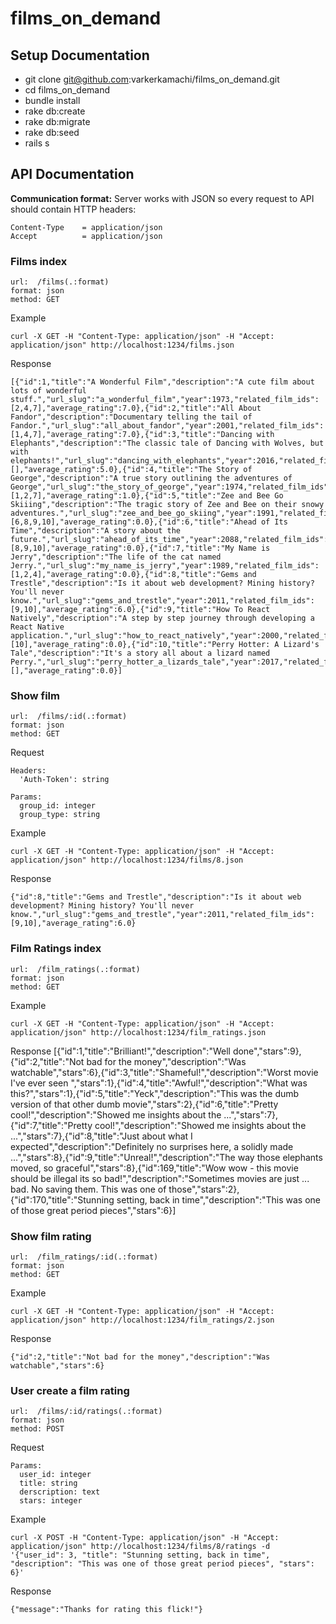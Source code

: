 # films_on_demand

## Setup Documentation

  - git clone git@github.com:varkerkamachi/films_on_demand.git
  - cd films_on_demand
  - bundle install
  - rake db:create
  - rake db:migrate
  - rake db:seed
  - rails s

## API Documentation
**Communication format:** Server works with JSON so every request to API should contain HTTP headers:

```
Content-Type    = application/json
Accept          = application/json
```


### Films index

    url:  /films(.:format)
    format: json
    method: GET

  Example

    curl -X GET -H "Content-Type: application/json" -H "Accept: application/json" http://localhost:1234/films.json

  Response

    [{"id":1,"title":"A Wonderful Film","description":"A cute film about lots of wonderful stuff.","url_slug":"a_wonderful_film","year":1973,"related_film_ids":[2,4,7],"average_rating":7.0},{"id":2,"title":"All About Fandor","description":"Documentary telling the tail of Fandor.","url_slug":"all_about_fandor","year":2001,"related_film_ids":[1,4,7],"average_rating":7.0},{"id":3,"title":"Dancing with Elephants","description":"The classic tale of Dancing with Wolves, but with elephants!","url_slug":"dancing_with_elephants","year":2016,"related_film_ids":[],"average_rating":5.0},{"id":4,"title":"The Story of George","description":"A true story outlining the adventures of George","url_slug":"the_story_of_george","year":1974,"related_film_ids":[1,2,7],"average_rating":1.0},{"id":5,"title":"Zee and Bee Go Skiiing","description":"The tragic story of Zee and Bee on their snowy adventures.","url_slug":"zee_and_bee_go_skiing","year":1991,"related_film_ids":[6,8,9,10],"average_rating":0.0},{"id":6,"title":"Ahead of Its Time","description":"A story about the future.","url_slug":"ahead_of_its_time","year":2088,"related_film_ids":[8,9,10],"average_rating":0.0},{"id":7,"title":"My Name is Jerry","description":"The life of the cat named Jerry.","url_slug":"my_name_is_jerry","year":1989,"related_film_ids":[1,2,4],"average_rating":0.0},{"id":8,"title":"Gems and Trestle","description":"Is it about web development? Mining history? You'll never know.","url_slug":"gems_and_trestle","year":2011,"related_film_ids":[9,10],"average_rating":6.0},{"id":9,"title":"How To React Natively","description":"A step by step journey through developing a React Native application.","url_slug":"how_to_react_natively","year":2000,"related_film_ids":[10],"average_rating":0.0},{"id":10,"title":"Perry Hotter: A Lizard's Tale","description":"It's a story all about a lizard named Perry.","url_slug":"perry_hotter_a_lizards_tale","year":2017,"related_film_ids":[],"average_rating":0.0}]
    
### Show film

    url:  /films/:id(.:format)
    format: json
    method: GET

  Request
  
    Headers:
      'Auth-Token': string
    
    Params:
      group_id: integer
      group_type: string

  Example

    curl -X GET -H "Content-Type: application/json" -H "Accept: application/json" http://localhost:1234/films/8.json

  Response

    {"id":8,"title":"Gems and Trestle","description":"Is it about web development? Mining history? You'll never know.","url_slug":"gems_and_trestle","year":2011,"related_film_ids":[9,10],"average_rating":6.0}
    


### Film Ratings index

    url:  /film_ratings(.:format)
    format: json
    method: GET

  Example

    curl -X GET -H "Content-Type: application/json" -H "Accept: application/json" http://localhost:1234/film_ratings.json

  Response
    [{"id":1,"title":"Brilliant!","description":"Well done","stars":9},{"id":2,"title":"Not bad for the money","description":"Was watchable","stars":6},{"id":3,"title":"Shameful!","description":"Worst movie I've ever seen  ","stars":1},{"id":4,"title":"Awful!","description":"What was this?","stars":1},{"id":5,"title":"Yeck","description":"This was the dumb version of that other dumb movie","stars":2},{"id":6,"title":"Pretty cool!","description":"Showed me insights about the ...","stars":7},{"id":7,"title":"Pretty cool!","description":"Showed me insights about the ...","stars":7},{"id":8,"title":"Just about what I expected","description":"Definitely no surprises here, a solidly made ...","stars":8},{"id":9,"title":"Unreal!","description":"The way those elephants moved, so graceful","stars":8},{"id":169,"title":"Wow wow - this movie should be illegal its so bad!","description":"Sometimes movies are just ... bad. No saving them. This was one of those","stars":2},{"id":170,"title":"Stunning setting, back in time","description":"This was one of those great period pieces","stars":6}]
    
### Show film rating

    url:  /film_ratings/:id(.:format)
    format: json
    method: GET

  Example

    curl -X GET -H "Content-Type: application/json" -H "Accept: application/json" http://localhost:1234/film_ratings/2.json

  Response

    {"id":2,"title":"Not bad for the money","description":"Was watchable","stars":6}
    
  
### User create a film rating

    url:  /films/:id/ratings(.:format)
    format: json
    method: POST

  Request
      
    Params:
      user_id: integer
      title: string
      derscription: text
      stars: integer

  Example

    curl -X POST -H "Content-Type: application/json" -H "Accept: application/json" http://localhost:1234/films/8/ratings -d '{"user_id": 3, "title": "Stunning setting, back in time", "description": "This was one of those great period pieces", "stars": 6}'

  Response

    {"message":"Thanks for rating this flick!"}
    
       
